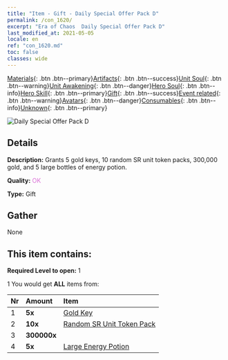 ```yaml
---
title: "Item - Gift - Daily Special Offer Pack D"
permalink: /con_1620/
excerpt: "Era of Chaos  Daily Special Offer Pack D"
last_modified_at: 2021-05-05
locale: en
ref: "con_1620.md"
toc: false
classes: wide
---
```

 [Materials](/Items/){: .btn .btn--primary}[Artifacts](/Items/Artifacts/){: .btn .btn--success}[Unit Soul](/Items/UnitSoul/){: .btn .btn--warning}[Unit Awakening](/Items/UnitAwakening/){: .btn .btn--danger}[Hero Soul](/Items/HeroSoul/){: .btn .btn--info}[Hero Skill](/Items/HeroSkill/){: .btn .btn--primary}[Gift](/Items/Gift/){: .btn .btn--success}[Event related](/Items/Events/){: .btn .btn--warning}[Avatars](/Items/Avatars/){: .btn .btn--danger}[Consumables](/Items/Consumables/){: .btn .btn--info}[Unknown](/Items/Unknown/){: .btn .btn--primary}

 ![Daily Special Offer Pack D](/images/t/i_907236.png)

## Details
 **Description:** Grants 5 gold keys, 10 random SR unit token packs, 300,000 gold, and 5 large bottles of energy potion.

 **Quality:** <span style="color: #DA70D6">OK</span>

 **Type:** Gift

## Gather

  None

## This item contains:

 **Required Level to open:** 1

 1 You would get **ALL** items  from:

  | Nr | Amount |     Item    |
  |:---|:-------|:------------|
  | 1 |  **5x** | [Gold Key](/Items/con_783/) |  | 
  | 2 |  **10x** | [Random SR Unit Token Pack](/Items/con_1622/) |  | 
  | 3 |  **300000x** | <i class="fas fa-coins"/> |  | 
  | 4 |  **5x** | [Large Energy Potion](/Items/con_706/) |  | 
